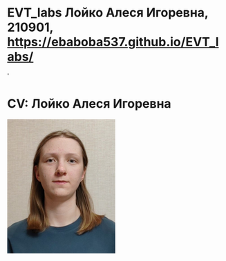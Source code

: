 # EVT_labs Лойко Алеся Игоревна, 210901, https://ebaboba537.github.io/EVT_labs/
'
# CV: Лойко Алеся Игоревна

<img src='lab_10/foto.jpg' width=250>
